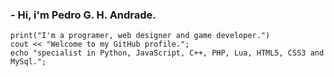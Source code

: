 
### - Hi, i'm Pedro G. H. Andrade.
```
print("I'm a programer, web designer and game developer.")
cout << "Welcome to my GitHub profile.";
echo "specialist in Python, JavaScript, C++, PHP, Lua, HTML5, CSS3 and MySql.";
```
